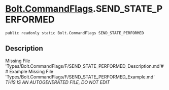 # [Bolt.CommandFlags](Types/Bolt.CommandFlags.md).SEND_STATE_PERFORMED
`public readonly static Bolt.CommandFlags SEND_STATE_PERFORMED`
## Description
Missing File 'Types/Bolt.CommandFlags/F/SEND_STATE_PERFORMED_Description.md'## Example
Missing File 'Types/Bolt.CommandFlags/F/SEND_STATE_PERFORMED_Example.md'
*THIS IS AN AUTOGENERATED FILE, DO NOT EDIT*
